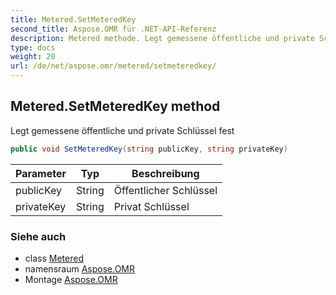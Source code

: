 ```yaml
---
title: Metered.SetMeteredKey
second_title: Aspose.OMR für .NET-API-Referenz
description: Metered methode. Legt gemessene öffentliche und private Schlüssel fest
type: docs
weight: 20
url: /de/net/aspose.omr/metered/setmeteredkey/
---
```

## Metered.SetMeteredKey method

Legt gemessene öffentliche und private Schlüssel fest

```csharp
public void SetMeteredKey(string publicKey, string privateKey)
```

| Parameter | Typ | Beschreibung |
| --- | --- | --- |
| publicKey | String | Öffentlicher Schlüssel |
| privateKey | String | Privat Schlüssel |

### Siehe auch

* class [Metered](../)
* namensraum [Aspose.OMR](../../metered/)
* Montage [Aspose.OMR](../../../)


